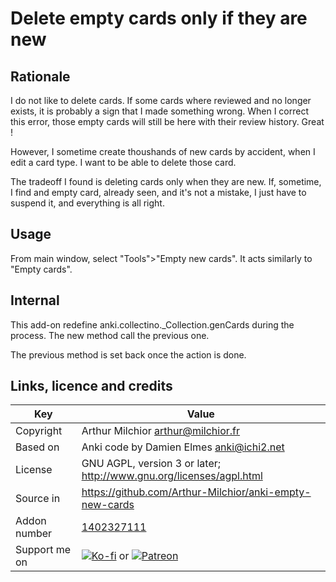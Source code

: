 # Delete empty cards only if they are new
## Rationale
I do not like to delete cards. If some cards where reviewed and no
longer exists, it is probably a sign that I made something wrong. When
I correct this error, those empty cards will still be here with their
review history. Great !

However, I sometime create thoushands of new cards by accident, when I
edit a card type. I want to be able to delete those card.

The tradeoff I found is deleting cards only when they are new.
If, sometime, I find and empty card, already seen, and it's not a
mistake, I just have to suspend it, and everything is all right.
## Usage
From main window, select "Tools">"Empty new cards". It acts similarly
to "Empty cards".

## Internal
This add-on redefine anki.collectino._Collection.genCards during the
process. The new method call the previous one.

The previous method is set back once the action is done.


## Links, licence and credits

Key         |Value
------------|-------------------------------------------------------------------
Copyright   | Arthur Milchior <arthur@milchior.fr>
Based on    | Anki code by Damien Elmes <anki@ichi2.net>
License     | GNU AGPL, version 3 or later; http://www.gnu.org/licenses/agpl.html
Source in   | https://github.com/Arthur-Milchior/anki-empty-new-cards
Addon number| [1402327111](https://ankiweb.net/shared/info/1402327111)
Support me on| [![Ko-fi](https://ko-fi.com/img/Kofi_Logo_Blue.svg)](https://Ko-fi.com/arthurmilchior) or [![Patreon](http://www.milchior.fr/patreon.png)](https://www.patreon.com/bePatron?u=146206)
